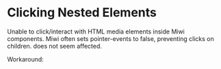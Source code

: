 # Clicking Nested Elements

Unable to click/interact with HTML media elements inside Miwi components.
Miwi often sets pointer-events to false, preventing clicks on children.
<Page> does not seem affected.

Workaround:
<nestedElement style="pointer-events: auto;">
